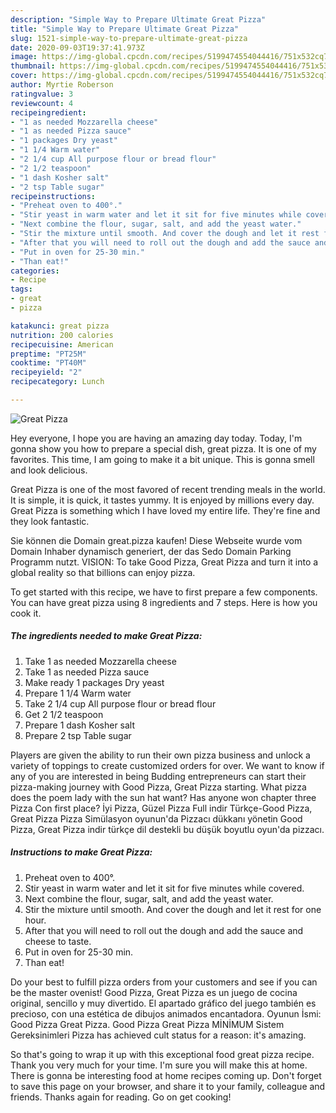 ```yaml
---
description: "Simple Way to Prepare Ultimate Great Pizza"
title: "Simple Way to Prepare Ultimate Great Pizza"
slug: 1521-simple-way-to-prepare-ultimate-great-pizza
date: 2020-09-03T19:37:41.973Z
image: https://img-global.cpcdn.com/recipes/5199474554044416/751x532cq70/great-pizza-recipe-main-photo.jpg
thumbnail: https://img-global.cpcdn.com/recipes/5199474554044416/751x532cq70/great-pizza-recipe-main-photo.jpg
cover: https://img-global.cpcdn.com/recipes/5199474554044416/751x532cq70/great-pizza-recipe-main-photo.jpg
author: Myrtie Roberson
ratingvalue: 3
reviewcount: 4
recipeingredient:
- "1 as needed Mozzarella cheese"
- "1 as needed Pizza sauce"
- "1 packages Dry yeast"
- "1 1/4 Warm water"
- "2 1/4 cup All purpose flour or bread flour"
- "2 1/2 teaspoon"
- "1 dash Kosher salt"
- "2 tsp Table sugar"
recipeinstructions:
- "Preheat oven to 400°."
- "Stir yeast in warm water and let it sit for five minutes while covered."
- "Next combine the flour, sugar, salt, and add the yeast water."
- "Stir the mixture until smooth. And cover the dough and let it rest for  one hour."
- "After that you will need to roll out the dough and add the sauce and cheese to taste."
- "Put in oven for 25-30 min."
- "Than eat!"
categories:
- Recipe
tags:
- great
- pizza

katakunci: great pizza 
nutrition: 200 calories
recipecuisine: American
preptime: "PT25M"
cooktime: "PT40M"
recipeyield: "2"
recipecategory: Lunch

---
```



![Great Pizza](https://img-global.cpcdn.com/recipes/5199474554044416/751x532cq70/great-pizza-recipe-main-photo.jpg)

Hey everyone, I hope you are having an amazing day today. Today, I'm gonna show you how to prepare a special dish, great pizza. It is one of my favorites. This time, I am going to make it a bit unique. This is gonna smell and look delicious.

Great Pizza is one of the most favored of recent trending meals in the world. It is simple, it is quick, it tastes yummy. It is enjoyed by millions every day. Great Pizza is something which I have loved my entire life. They're fine and they look fantastic.

Sie können die Domain great.pizza kaufen! Diese Webseite wurde vom Domain Inhaber dynamisch generiert, der das Sedo Domain Parking Programm nutzt. VISION: To take Good Pizza, Great Pizza and turn it into a global reality so that billions can enjoy pizza.


To get started with this recipe, we have to first prepare a few components. You can have great pizza using 8 ingredients and 7 steps. Here is how you cook it.

<!--inarticleads1-->

##### The ingredients needed to make Great Pizza:

1. Take 1 as needed Mozzarella cheese
1. Take 1 as needed Pizza sauce
1. Make ready 1 packages Dry yeast
1. Prepare 1 1/4 Warm water
1. Take 2 1/4 cup All purpose flour or bread flour
1. Get 2 1/2 teaspoon
1. Prepare 1 dash Kosher salt
1. Prepare 2 tsp Table sugar


Players are given the ability to run their own pizza business and unlock a variety of toppings to create customized orders for over. We want to know if any of you are interested in being Budding entrepreneurs can start their pizza-making journey with Good Pizza, Great Pizza starting. What pizza does the poem lady with the sun hat want? Has anyone won chapter three Pizza Con first place? İyi Pizza, Güzel Pizza Full indir Türkçe-Good Pizza, Great Pizza Pizza Simülasyon oyunun&#39;da Pizzacı dükkanı yönetin Good Pizza, Great Pizza indir türkçe dil destekli bu düşük boyutlu oyun&#39;da pizzacı. 

<!--inarticleads2-->

##### Instructions to make Great Pizza:

1. Preheat oven to 400°.
1. Stir yeast in warm water and let it sit for five minutes while covered.
1. Next combine the flour, sugar, salt, and add the yeast water.
1. Stir the mixture until smooth. And cover the dough and let it rest for  one hour.
1. After that you will need to roll out the dough and add the sauce and cheese to taste.
1. Put in oven for 25-30 min.
1. Than eat!


Do your best to fulfill pizza orders from your customers and see if you can be the master ovenist! Good Pizza, Great Pizza es un juego de cocina original, sencillo y muy divertido. El apartado gráfico del juego también es precioso, con una estética de dibujos animados encantadora. Oyunun İsmi: Good Pizza Great Pizza. Good Pizza Great Pizza MİNİMUM Sistem Gereksinimleri Pizza has achieved cult status for a reason: it&#39;s amazing. 

So that's going to wrap it up with this exceptional food great pizza recipe. Thank you very much for your time. I'm sure you will make this at home. There is gonna be interesting food at home recipes coming up. Don't forget to save this page on your browser, and share it to your family, colleague and friends. Thanks again for reading. Go on get cooking!
